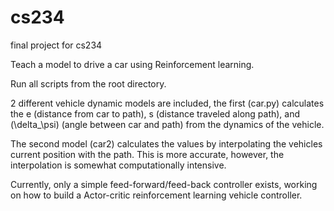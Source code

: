 # cs234
final project for cs234

Teach a model to drive a car using Reinforcement learning.

Run all scripts from the root directory.

2 different vehicle dynamic models are included, the first (car.py) calculates the e (distance from car to path), s (distance traveled along path), and \(\delta_\psi\) (angle between car and path) from the dynamics of the vehicle.

The second model (car2) calculates the values by interpolating the vehicles current position with the path. This is more accurate, however, the interpolation is somewhat computationally intensive.

Currently, only a simple feed-forward/feed-back controller exists, working on how to build a Actor-critic reinforcement learning vehicle controller.
